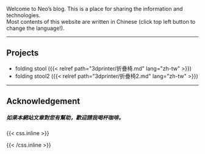 Welcome to Neo’s blog. This is a place for sharing the information and technologies.   
Most contents of this website are written in Chinese (click top left  button to change the language!).

---

## Projects
- folding stool ({{< relref path="3dprinter/折疊椅.md" lang="zh-tw" >}})
- folding stool2 ({{< relref path="3dprinter/折疊椅2.md" lang="zh-tw" >}})
---

## Acknowledgement
#####    如果本網站文章對您有幫助，歡迎請我喝杯咖啡。


{{< css.inline >}}
<style>
.canon { background: white; width: 100%; height: auto; }
</style>
{{< /css.inline >}}